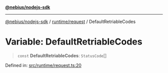 [**@nebius/nodejs-sdk**](../../../README.md)

---

[@nebius/nodejs-sdk](../../../README.md) / [runtime/request](../README.md) / DefaultRetriableCodes

# Variable: DefaultRetriableCodes

> `const` **DefaultRetriableCodes**: `StatusCode`[]

Defined in: [src/runtime/request.ts:20](https://github.com/nebius/nodejs-sdk/blob/b305f8e478cb0251c26d73900b264b3bd9a5cc58/src/runtime/request.ts#L20)
